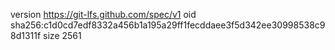 version https://git-lfs.github.com/spec/v1
oid sha256:c1d0cd7edf8332a456b1a195a29ff1fecddaee3f5d342ee30998538c98d1311f
size 2561
